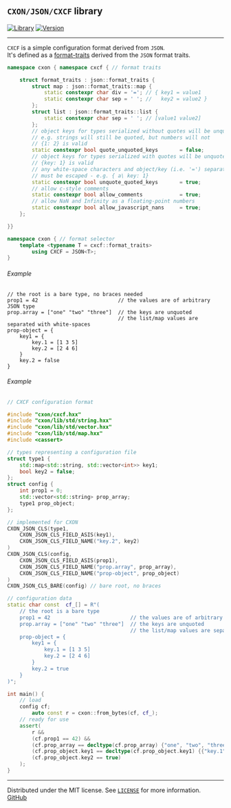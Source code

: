 ## `CXON/JSON/CXCF` library

[![Library][img-lib]](https://github.com/oknenavin/cxon)
[![Version][img-ver]](https://github.com/oknenavin/cxon/releases)  


--------------------------------------------------------------------------------

`CXCF` is a simple configuration format derived from `JSON`.  
It's defined as a [format-traits](../../README.md#format-traits) derived from the `JSON` format traits.

``` c++
namespace cxon { namespace cxcf { // format traits

    struct format_traits : json::format_traits {
        struct map : json::format_traits::map {
            static constexpr char div = '='; // { key1 = value1
            static constexpr char sep = ' '; //   key2 = value2 }
        };
        struct list : json::format_traits::list {
            static constexpr char sep = ' '; // [value1 value2]
        };
        // object keys for types serialized without quotes will be unquoted
        // e.g. strings will still be quoted, but numbers will not
        // {1: 2} is valid
        static constexpr bool quote_unquoted_keys       = false;
        // object keys for types serialized with quotes will be unquoted (e.g. strings)
        // {key: 1} is valid
        // any white-space characters and object/key (i.e. '=') separator character
        // must be escaped - e.g. { a\ key: 1}
        static constexpr bool unquote_quoted_keys       = true;
        // allow c-style comments
        static constexpr bool allow_comments            = true;
        // allow NaN and Infinity as a floating-point numbers
        static constexpr bool allow_javascript_nans     = true;
    };

}}

namespace cxon { // format selector
    template <typename T = cxcf::format_traits>
        using CXCF = JSON<T>;
}
```

###### Example
```
// the root is a bare type, no braces needed
prop1 = 42                          // the values are of arbitrary JSON type
prop.array = ["one" "two" "three"]  // the keys are unquoted
                                    // the list/map values are separated with white-spaces
prop-object = {
    key1 = {
        key.1 = [1 3 5]
        key.2 = [2 4 6]
    }
    key.2 = false
}
```

###### Example

``` c++
// CXCF configuration format

#include "cxon/cxcf.hxx"
#include "cxon/lib/std/string.hxx"
#include "cxon/lib/std/vector.hxx"
#include "cxon/lib/std/map.hxx"
#include <cassert>

// types representing a configuration file
struct type1 {
    std::map<std::string, std::vector<int>> key1;
    bool key2 = false;
};
struct config {
    int prop1 = 0;
    std::vector<std::string> prop_array;
    type1 prop_object;
};

// implemented for CXON
CXON_JSON_CLS(type1,
    CXON_JSON_CLS_FIELD_ASIS(key1),
    CXON_JSON_CLS_FIELD_NAME("key.2", key2)
)
CXON_JSON_CLS(config,
    CXON_JSON_CLS_FIELD_ASIS(prop1),
    CXON_JSON_CLS_FIELD_NAME("prop.array", prop_array),
    CXON_JSON_CLS_FIELD_NAME("prop-object", prop_object)
)
CXON_JSON_CLS_BARE(config) // bare root, no braces

// configuration data
static char const  cf_[] = R"(
    // the root is a bare type
    prop1 = 42                          // the values are of arbitrary JSON type
    prop.array = ["one" "two" "three"]  // the keys are unquoted
                                        // the list/map values are separated with white-spaces
    prop-object = {
        key1 = {
            key.1 = [1 3 5]
            key.2 = [2 4 6]
        }
        key.2 = true
    }
)";

int main() {
    // load
    config cf;
        auto const r = cxon::from_bytes(cf, cf_);
    // ready for use
    assert(
        r &&
        (cf.prop1 == 42) &&
        (cf.prop_array == decltype(cf.prop_array) {"one", "two", "three"}) &&
        (cf.prop_object.key1 == decltype(cf.prop_object.key1) {{"key.1", {1, 3, 5}}, {"key.2", {2, 4, 6}}}) &&
        (cf.prop_object.key2 == true)
    );
}
```


--------------------------------------------------------------------------------

Distributed under the MIT license. See [`LICENSE`](../../../../LICENSE) for more information.  
[GitHub](https://github.com/oknenavin/cxon)  

<!-- links -->
[img-lib]: https://img.shields.io/badge/lib-CXON-608060.svg?style=plastic
[img-ver]: https://img.shields.io/github/release/oknenavin/cxon.svg?style=plastic&color=608060
